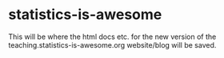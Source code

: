 # statistics-is-awesome

This will be where the html docs etc. for the new version of the teaching.statistics-is-awesome.org website/blog will be saved.

